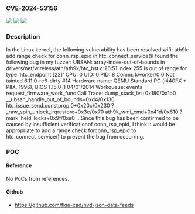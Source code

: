### [CVE-2024-53156](https://cve.mitre.org/cgi-bin/cvename.cgi?name=CVE-2024-53156)
![](https://img.shields.io/static/v1?label=Product&message=Linux&color=blue)
![](https://img.shields.io/static/v1?label=Version&message=fb9987d0f748c983bb795a86f47522313f701a08%3C%205f177fb9d01355ac183e65ad8909ea8ef734e0cf%20&color=brighgreen)
![](https://img.shields.io/static/v1?label=Vulnerability&message=n%2Fa&color=brighgreen)

### Description

In the Linux kernel, the following vulnerability has been resolved:wifi: ath9k: add range check for conn_rsp_epid in htc_connect_service()I found the following bug in my fuzzer:  UBSAN: array-index-out-of-bounds in drivers/net/wireless/ath/ath9k/htc_hst.c:26:51  index 255 is out of range for type 'htc_endpoint [22]'  CPU: 0 UID: 0 PID: 8 Comm: kworker/0:0 Not tainted 6.11.0-rc6-dirty #14  Hardware name: QEMU Standard PC (i440FX + PIIX, 1996), BIOS 1.15.0-1 04/01/2014  Workqueue: events request_firmware_work_func  Call Trace:   <TASK>   dump_stack_lvl+0x180/0x1b0   __ubsan_handle_out_of_bounds+0xd4/0x130   htc_issue_send.constprop.0+0x20c/0x230   ? _raw_spin_unlock_irqrestore+0x3c/0x70   ath9k_wmi_cmd+0x41d/0x610   ? mark_held_locks+0x9f/0xe0   ...Since this bug has been confirmed to be caused by insufficient verificationof conn_rsp_epid, I think it would be appropriate to add a range check forconn_rsp_epid to htc_connect_service() to prevent the bug from occurring.

### POC

#### Reference
No PoCs from references.

#### Github
- https://github.com/fkie-cad/nvd-json-data-feeds

